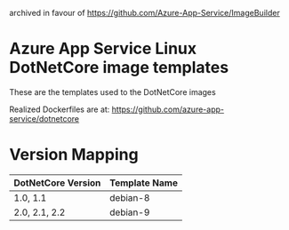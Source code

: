 archived in favour of https://github.com/Azure-App-Service/ImageBuilder

# Azure App Service Linux DotNetCore image templates

These are the templates used to the DotNetCore images

Realized Dockerfiles are at: https://github.com/azure-app-service/dotnetcore

# Version Mapping
|DotNetCore Version | Template Name|
|-------------------|--------------|
|1.0, 1.1           | debian-8     |
|2.0, 2.1, 2.2      | debian-9     |
